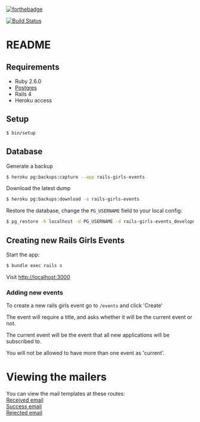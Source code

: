 [![forthebadge](https://forthebadge.com/images/badges/made-with-ruby.svg)](https://forthebadge.com)

[![Build Status](https://travis-ci.com/railsgirlssydney/rails-girls-events.svg?branch=master)](https://travis-ci.com/railsgirlssydney/rails-girls-events)

# README

## Requirements
- Ruby 2.6.0
- [Postgres](Gemfile#line#7)
- Rails 4
- Heroku access

## Setup

```bash
$ bin/setup
```

## Database 

Generate a backup

```bash
$ heroku pg:backups:capture --app rails-girls-events
```

Download the latest dump

```bash
$ heroku pg:backups:download -a rails-girls-events
```

Restore the database, change the `PG_USERNAME` field to your local config: 

```bash
$ pg_restore -h localhost -U PG_USERNAME -d rails-girls-events_development --no-owner --clean --verbose --format custom latest.dump
```

## Creating new Rails Girls Events

Start the app:

```bash
$ bundle exec rails s
```

Visit [http://localhost:3000](http://localhost:3000)

### Adding new events

To create a new rails girls event go to 
`/events` and click 'Create'

The event will require a title, and asks whether it will be the current event or not.

The current event will be the event that all new applications will be subscribed to.

You will not be allowed to have more than one event as 'current'.


# Viewing the mailers

You can view the mail templates at these routes:  
[Received email](http://localhost:3000/rails/mailers/applications_mailer/application_received)  
[Success email](http://localhost:3000/rails/mailers/applications_mailer/application_success)  
[Rejected email](http://localhost:3000/rails/mailers/applications_mailer/application_rejected)  
